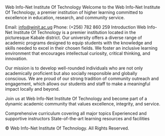 Web Info-Net Institute Of Technology
Welcome to the Web Info-Net Institute Of Technology, a premier institution of higher learning committed to excellence in education, research, and community service.

Email: info@winit.ac.ug
Phone: (+256) 782 860 259
Introduction
Web Info-Net Institute Of Technology is a premier institution located in the picturesque Kabale district. Our university offers a diverse range of academic programs designed to equip students with the knowledge and skills needed to excel in their chosen fields. We foster an inclusive learning environment that encourages intellectual curiosity, critical thinking, and innovation.

Our mission is to develop well-rounded individuals who are not only academically proficient but also socially responsible and globally conscious. We are proud of our strong tradition of community outreach and engagement, which allows our students and staff to make a meaningful impact locally and beyond.

Join us at Web Info-Net Institute Of Technology and become part of a dynamic academic community that values excellence, integrity, and service.

Comprehensive curriculum covering all major topics
Experienced and supportive instructors
State-of-the-art learning resources and facilities

© Web Info-Net Institute Of Technology. All Rights Reserved.